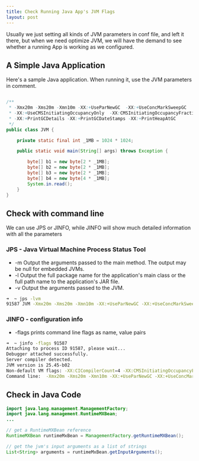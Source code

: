 ```yaml
---
title: Check Running Java App's JVM Flags
layout: post
---
```


Usually we just setting all kinds of JVM parameters in conf file, and left it there, but when we need optimize JVM, we will have the demand to see whether a running App is working as we configured.


## A Simple Java Application

Here's a sample Java application. When running it, use the JVM parameters in comment. 

```java

/**
 * -Xmx20m -Xms20m -Xmn10m -XX:+UseParNewGC  -XX:+UseConcMarkSweepGC
 * -XX:+UseCMSInitiatingOccupancyOnly  -XX:CMSInitiatingOccupancyFraction=75
 * -XX:+PrintGCDetails -XX:+PrintGCDateStamps -XX:+PrintHeapAtGC
 */
public class JVM {

    private static final int _1MB = 1024 * 1024;

    public static void main(String[] args) throws Exception {

        byte[] b1 = new byte[2 * _1MB];
        byte[] b2 = new byte[2 * _1MB];
        byte[] b3 = new byte[2 * _1MB];
        byte[] b4 = new byte[4 * _1MB];
        System.in.read();
    }
}
``` 


## Check with command line

We can use JPS or JINFO, while JINFO will show much detailed information with all the parameters

### JPS - Java Virtual Machine Process Status Tool

* -m	Output the arguments passed to the main method. The output may be null for embedded JVMs.
* -l	Output  the  full  package name for the application's main class or the full path name to the application's JAR file.
* -v	Output the arguments passed to the JVM.


```bash
➜  ~ jps -lvm
91587 JVM -Xmx20m -Xms20m -Xmn10m -XX:+UseParNewGC -XX:+UseConcMarkSweepGC -XX:+UseCMSInitiatingOccupancyOnly -XX:CMSInitiatingOccupancyFraction=75 -XX:+PrintGCDetails -XX:+PrintGCDateStamps -XX:+PrintHeapAtGC
```


### JINFO - configuration info

* -flags	prints command line flags as name, value pairs

```bash
➜  ~ jinfo -flags 91587
Attaching to process ID 91587, please wait...
Debugger attached successfully.
Server compiler detected.
JVM version is 25.45-b02
Non-default VM flags: -XX:CICompilerCount=4 -XX:CMSInitiatingOccupancyFraction=75 -XX:InitialHeapSize=20971520 -XX:MaxHeapSize=20971520 -XX:MaxNewSize=10485760 -XX:MaxTenuringThreshold=6 -XX:MinHeapDeltaBytes=196608 -XX:NewSize=10485760 -XX:OldPLABSize=16 -XX:OldSize=10485760 -XX:+PrintGCDateStamps -XX:+PrintGCDetails -XX:+PrintHeapAtGC -XX:+UseCMSInitiatingOccupancyOnly -XX:+UseCompressedClassPointers -XX:+UseCompressedOops -XX:+UseConcMarkSweepGC -XX:+UseFastUnorderedTimeStamps -XX:+UseParNewGC
Command line:  -Xmx20m -Xms20m -Xmn10m -XX:+UseParNewGC -XX:+UseConcMarkSweepGC -XX:+UseCMSInitiatingOccupancyOnly -XX:CMSInitiatingOccupancyFraction=75 -XX:+PrintGCDetails -XX:+PrintGCDateStamps -XX:+PrintHeapAtGC
```


## Check in Java Code

```java
import java.lang.management.ManagementFactory;
import java.lang.management.RuntimeMXBean;
...

// get a RuntimeMXBean reference
RuntimeMXBean runtimeMxBean = ManagementFactory.getRuntimeMXBean();

// get the jvm's input arguments as a list of strings
List<String> arguments = runtimeMxBean.getInputArguments();
```

